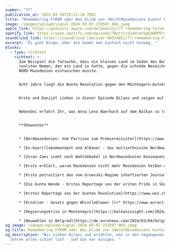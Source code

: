 ```yaml
---
number: "77"
publication_at: 2024-03-10T20:21:20.786Z
title: "Remembering FYROM oder Was blieb von (Nord)Mazedoniens bunter Revolution? "
image: /images/upload/signal-2024-03-07-233507_002.jpeg
apple_link: https://podcasts.apple.com/de/podcast/77-remembering-fyrom-oder-was-blieb-von-nord-mazedoniens/id1170436903?i=1000648676665
spotify_link: https://open.spotify.com/episode/7Bxttcrd14VseYogb3W9P8?si=4d025d74b7a84150
soundcloud_link: https://soundcloud.com/user-89524652/77-remembering-fyrom-oder-was-blieb-von-nordmazedoniens-bunter-revolution?si=473474ca93cd4c14a947839a60b20d02&utm_source=clipboard&utm_medium=text&utm_campaign=social_sharing
excerpt: "Es gibt Dinge, über die kommt man einfach nicht hinweg. "
blocks:
  - type: richtext
    richtext: >-
      Zum Beispiel die Tatsache, dass ein kleines Land im Süden des Balkans den
      coolsten Namen, den ein Land je hatte, gegen die schnöde Bezeichnung
      NORD-Mazedonien eintauschen musste.


      Acht Jahre liegt die Bunte Revolution gegen den Möchtegern-Autokraten Nikola Gruevski nun zurück. Doch von den vielen Hoffnungen, die mit der großen Demokratiebewegung im kleinen Mazedonien einhergingen, haben sich die wenigsten erfüllt. Innenpolitisch aber vor allem auch außenpolitisch - dank einiger EU-Staaten, die nichts besseres zu tun haben, als sich in Südosteuropa wie Schulhof-Bullys aufzuführen.


      Krsto und Danijel ziehen in dieser Episode Bilanz und zeigen auf, was alles schiefgelaufen ist. Unterstützung erhalten sie dabei von Boris Georgievski von der Deutschen Welle.


      Nebenbei erfahrt Ihr, was Anna Lena Baerbock auf dem Balkan so treibt, warum in Belgrad (und nur dort) neu gewählt wird, und wieso vielleicht drei Albaner die beste Lösung für Bosnien sein könnten.


      **Shownotes** 


      * [Nordmazedonien: Vom Partisan zum Premierminister](https://www.fr.de/politik/vom-partisanen-zum-premier-92810547.html) (Frankfurter Rundschau) 

      * [Ex-Guerillakommandant und Albaner - das multiethnische Nordmazedonien hat einen neuen Regierungschef](https://www.nzz.ch/international/nordmazedonien-eine-funktionierende-multiethnische-demokratie-in-europa-ld.1776575) (NZZ) 

      * [Zoran Zaev zieht nach Wahldebakel in Nordmazedonien Konsequenzen ](https://www.derstandard.de/story/2000130836764/zoran-zaev-zieht-nach-wahldebakel-in-nordmazedonien-konsequenzen)(Der Standard) 

      * [Krsto erklärt, warum Mazedonien nicht mehr Mazedonien heißen darf](https://www.deutschlandfunknova.de/beitrag/nachbarschaftsstreit-warum-mazedonien-nicht-mazedonien-heissen-soll) (Deutschlandfunk Nova, 2018) 

      * [Krsto potraitiert den vom Gruevski-Regime inhaftierten Journalisten Tomislav Kezarovski ](https://www.derstandard.at/story/2000049121412/mein-leben)(der Standard) 

      * [Die bunte Wende - Krstos Reportage von der ersten Pride in Skopje](https://www.republik.ch/2019/07/04/die-bunte-wende) (Republik, 2019) 

      * [Krstos Reportage von der bunten Revolution](https://www.woz.ch/1627/bunte-revolution-in-mazedonien/aber-die-strasse-gehoert-uns) (woz, 2016) 

      * [Kroatien - Gesetz gegen Whistleblower ](<* https://www.euractiv.de/section/europa-kompakt/news/whistleblower-gesetz-kroatische-journalisten-gehen-auf-die-strasse/>)(euractiv)

      * [Regierungskrise in Montenegro](https://balkaninsight.com/2024/02/26/high-level-turmoil-jeopardises-montenegrin-governments-stability/) (Balkan Insight) 

      * [Neuwahlen in Belgrad](https://de.euronews.com/2024/03/04/belgrads-burger-mussen-nochmal-zur-wahl) (euronews)
og_image: /images/upload/signal-2024-03-07-233507_003.jpeg
og_title: Remembering FYROM oder Was blieb von (Nord)Mazedoniens bunter Revolution?
og_description: "Wir ziehen Bilanz und erzählen, was in den vegangenen acht
  Jahren alles schief lief - und das war einiges. "
---
```

